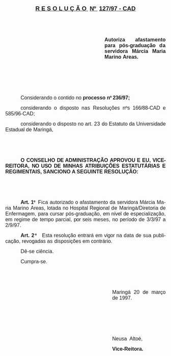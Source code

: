 <body lang=PT-BR style='tab-interval:36.0pt'>

<div class=Section1>

<p class=MsoNormal align=center style='text-align:center'><b><u><span
style='font-size:14.0pt;mso-bidi-font-size:10.0pt;font-family:Arial;mso-fareast-language:
EN-US'>R E S O L U Ç Ã O </span></u></b><b><span style='font-size:14.0pt;
mso-bidi-font-size:10.0pt;font-family:Arial;mso-fareast-language:EN-US'><span
style="mso-spacerun: yes"> </span><u><span style='letter-spacing:-.3pt'>Nº </span></u><span
style="mso-spacerun: yes"> </span><u><span style='letter-spacing:.05pt'>127/97
- </span>CAD<o:p></o:p></u></span></b></p>

<p class=MsoNormal style='text-align:justify'><span style='font-size:12.0pt;
mso-bidi-font-size:10.0pt;font-family:Arial;letter-spacing:.05pt;mso-fareast-language:
EN-US'><![if !supportEmptyParas]>&nbsp;<![endif]><o:p></o:p></span></p>

<p class=MsoNormal style='text-align:justify'><span style='font-size:12.0pt;
mso-bidi-font-size:10.0pt;font-family:Arial;letter-spacing:.05pt;mso-fareast-language:
EN-US'><![if !supportEmptyParas]>&nbsp;<![endif]><o:p></o:p></span></p>

<p class=MsoNormal style='margin-left:233.9pt;text-align:justify'><b><span
style='font-size:12.0pt;mso-bidi-font-size:10.0pt;font-family:Arial;letter-spacing:
.05pt;mso-fareast-language:EN-US'>Autoriza </span></b><b><span
style='font-size:12.0pt;mso-bidi-font-size:10.0pt;font-family:Arial;letter-spacing:
.1pt;mso-fareast-language:EN-US'>afastamento </span></b><b><span
style='font-size:12.0pt;mso-bidi-font-size:10.0pt;font-family:Arial;letter-spacing:
.05pt;mso-fareast-language:EN-US'>para </span></b><b><span style='font-size:
12.0pt;mso-bidi-font-size:10.0pt;font-family:Arial;mso-fareast-language:EN-US'>pós-graduação
<span style='letter-spacing:.5pt'>da </span><span style='letter-spacing:.1pt'>servidora
</span><span style='letter-spacing:.05pt'>Márcia Maria Marino </span>Areas.</span></b><b><span
style='font-size:12.0pt;mso-bidi-font-size:10.0pt;font-family:Arial'><o:p></o:p></span></b></p>

<p class=MsoNormal style='text-align:justify'><span style='font-size:12.0pt;
mso-bidi-font-size:10.0pt;font-family:Arial;mso-fareast-language:EN-US'><![if !supportEmptyParas]>&nbsp;<![endif]><o:p></o:p></span></p>

<p class=MsoNormal style='text-align:justify'><span style='font-size:12.0pt;
mso-bidi-font-size:10.0pt;font-family:Arial;mso-fareast-language:EN-US'><![if !supportEmptyParas]>&nbsp;<![endif]><o:p></o:p></span></p>

<p class=MsoNormal style='text-align:justify'><span style='font-size:12.0pt;
mso-bidi-font-size:10.0pt;font-family:Arial;mso-fareast-language:EN-US'><![if !supportEmptyParas]>&nbsp;<![endif]><o:p></o:p></span></p>

<p class=MsoNormal style='text-align:justify;text-indent:36.0pt'><span
style='font-size:12.0pt;mso-bidi-font-size:10.0pt;font-family:Arial;mso-fareast-language:
EN-US'>Considerando o contido no <b>processo <span style='letter-spacing:-.4pt'>nº
</span><span style='letter-spacing:-.1pt'>236/97;</span></b><b
style='mso-bidi-font-weight:normal'><span style='letter-spacing:-.1pt'><o:p></o:p></span></b></span></p>

<p class=MsoNormal style='text-align:justify;text-indent:36.0pt'><span
style='font-size:12.0pt;mso-bidi-font-size:10.0pt;font-family:Arial;mso-fareast-language:
EN-US'>considerando o disposto <span style='letter-spacing:.2pt'>nas </span><span
style='letter-spacing:.05pt'>Resoluções </span><span style='letter-spacing:
-.05pt'>nºs </span><span style='letter-spacing:-.15pt'>166/88-CAD </span>e
585/96-<span style='letter-spacing:.1pt'>CAD;<o:p></o:p></span></span></p>

<p class=MsoNormal style='text-align:justify;text-indent:36.0pt'><span
style='font-size:12.0pt;mso-bidi-font-size:10.0pt;font-family:Arial;letter-spacing:
.05pt;mso-fareast-language:EN-US'>considerando </span><span style='font-size:
12.0pt;mso-bidi-font-size:10.0pt;font-family:Arial;mso-fareast-language:EN-US'>o
<span style='letter-spacing:.05pt'>disposto </span>no <span style='letter-spacing:
.1pt'>art. </span><span style='letter-spacing:.45pt'>23 </span>do Estatuto da <span
style='letter-spacing:-.05pt'>Universidade </span><span style='letter-spacing:
-.15pt'>Estadual </span><span style='letter-spacing:.2pt'>de </span><span
style='letter-spacing:.05pt'>Maringá,<o:p></o:p></span></span></p>

<p class=MsoNormal style='text-align:justify'><b style='mso-bidi-font-weight:
normal'><span style='font-size:12.0pt;mso-bidi-font-size:10.0pt;font-family:
Arial;mso-fareast-language:EN-US'><![if !supportEmptyParas]>&nbsp;<![endif]><o:p></o:p></span></b></p>

<p class=MsoNormal style='text-align:justify'><b style='mso-bidi-font-weight:
normal'><span style='font-size:12.0pt;mso-bidi-font-size:10.0pt;font-family:
Arial;mso-fareast-language:EN-US'><![if !supportEmptyParas]>&nbsp;<![endif]><o:p></o:p></span></b></p>

<p class=MsoNormal style='text-align:justify;text-indent:36.0pt'><b
style='mso-bidi-font-weight:normal'><span style='font-size:12.0pt;mso-bidi-font-size:
10.0pt;font-family:Arial;mso-fareast-language:EN-US'>O CONSELHO <span
style='letter-spacing:-.6pt'>DE </span><span style='letter-spacing:-.05pt'>ADMINISTRAÇÃO
</span><span style='letter-spacing:-.1pt'>APROVOU </span>E <span
style='letter-spacing:.05pt'>EU, </span><span style='letter-spacing:-.2pt'>VICE-</span><span
style='letter-spacing:-.05pt'>REITORA, </span><span style='letter-spacing:-.7pt'>NO
</span><span style='letter-spacing:-.4pt'>USO </span><span style='letter-spacing:
-.35pt'>DE </span><span style='letter-spacing:-.15pt'>MINHAS </span><span
style='letter-spacing:-.1pt'>ATRIBUIÇÕES ESTATUTÁRIAS </span>E REGIMENTAIS,
SANCIONO A SEGUINTE RESOLUÇÃO:<o:p></o:p></span></b></p>

<p class=MsoNormal style='text-align:justify'><b style='mso-bidi-font-weight:
normal'><span style='font-size:12.0pt;mso-bidi-font-size:10.0pt;font-family:
Arial;letter-spacing:-.1pt;mso-fareast-language:EN-US'><![if !supportEmptyParas]>&nbsp;<![endif]><o:p></o:p></span></b></p>

<p class=MsoNormal style='text-align:justify'><b style='mso-bidi-font-weight:
normal'><span style='font-size:12.0pt;mso-bidi-font-size:10.0pt;font-family:
Arial;letter-spacing:-.1pt;mso-fareast-language:EN-US'><![if !supportEmptyParas]>&nbsp;<![endif]><o:p></o:p></span></b></p>

<p class=MsoNormal style='text-align:justify;text-indent:36.0pt'><b
style='mso-bidi-font-weight:normal'><span style='font-size:12.0pt;mso-bidi-font-size:
10.0pt;font-family:Arial;letter-spacing:-.1pt;mso-fareast-language:EN-US'>Art. </span></b><b
style='mso-bidi-font-weight:normal'><span style='font-size:12.0pt;mso-bidi-font-size:
10.0pt;font-family:Arial;letter-spacing:-.5pt;mso-fareast-language:EN-US'>1º<span
style="mso-spacerun: yes">  </span></span></b><span style='font-size:12.0pt;
mso-bidi-font-size:10.0pt;font-family:Arial;letter-spacing:.2pt;mso-fareast-language:
EN-US'>Fica </span><span style='font-size:12.0pt;mso-bidi-font-size:10.0pt;
font-family:Arial;mso-fareast-language:EN-US'>autorizado o <span
style='letter-spacing:.05pt'>afastamento da </span>servidora <span
style='letter-spacing:.05pt'>Márcia </span><span style='letter-spacing:.15pt'>Maria
</span><span style='letter-spacing:.1pt'>Marino </span>Areas, lotada <span
style='letter-spacing:-.2pt'>no </span><span style='letter-spacing:-.1pt'>Hospital
</span><span style='letter-spacing:-.05pt'>Regional </span><span
style='letter-spacing:.45pt'>de </span>Maringá/Diretoria <span
style='letter-spacing:-.05pt'>de </span><span style='letter-spacing:.05pt'>Enfermagem,
</span><span style='letter-spacing:-.1pt'>para cursar </span>pós-graduação, <span
style='letter-spacing:-.5pt'>em </span><span style='letter-spacing:-.25pt'>nível
</span><span style='letter-spacing:-.3pt'>de </span><span style='letter-spacing:
.05pt'>especialização, </span><span style='letter-spacing:-.05pt'>em </span><span
style='letter-spacing:.1pt'>regime </span><span style='letter-spacing:.2pt'>de </span><span
style='letter-spacing:-.15pt'>tempo </span>parcial, <span style='letter-spacing:
-.35pt'>por </span><span style='letter-spacing:.05pt'>seis </span><span
style='letter-spacing:.15pt'>meses, </span>no <span style='letter-spacing:-.05pt'>período
</span><span style='letter-spacing:.2pt'>de </span><span style='letter-spacing:
.05pt'>3/3/97 </span>a <span style='letter-spacing:.1pt'>2/9/97.<o:p></o:p></span></span></p>

<p class=MsoNormal style='text-align:justify;text-indent:36.0pt'><b><span
style='font-size:12.0pt;mso-bidi-font-size:10.0pt;font-family:Arial;letter-spacing:
.15pt;mso-fareast-language:EN-US'>Art. </span></b><b><span style='font-size:
12.0pt;mso-bidi-font-size:10.0pt;font-family:Arial;letter-spacing:1.4pt;
mso-fareast-language:EN-US'>2º </span></b><span style='font-size:12.0pt;
mso-bidi-font-size:10.0pt;font-family:Arial;letter-spacing:1.4pt;mso-fareast-language:
EN-US'><span style="mso-spacerun: yes"> </span></span><span style='font-size:
12.0pt;mso-bidi-font-size:10.0pt;font-family:Arial;mso-fareast-language:EN-US'>Esta
resolução <span style='letter-spacing:-.1pt'>entrará </span><span
style='letter-spacing:-.05pt'>em </span><span style='letter-spacing:-.2pt'>vigor
</span>na <span style='letter-spacing:.1pt'>data </span>de <span
style='letter-spacing:.05pt'>sua publicação, </span>revogadas <span
style='letter-spacing:.35pt'>as </span><span style='letter-spacing:.05pt'>disposições
</span><span style='letter-spacing:-.05pt'>em </span>contrário.<o:p></o:p></span></p>

<p class=MsoNormal style='text-align:justify;text-indent:36.0pt'><span
style='font-size:12.0pt;mso-bidi-font-size:10.0pt;font-family:Arial;letter-spacing:
.2pt;mso-fareast-language:EN-US'>Dê-se </span><span style='font-size:12.0pt;
mso-bidi-font-size:10.0pt;font-family:Arial;letter-spacing:.1pt;mso-fareast-language:
EN-US'>ciência.<o:p></o:p></span></p>

<p class=MsoNormal style='text-align:justify;text-indent:36.0pt'><span
style='font-size:12.0pt;mso-bidi-font-size:10.0pt;font-family:Arial;mso-fareast-language:
EN-US'>Cumpra-se.<o:p></o:p></span></p>

<p class=MsoNormal style='text-align:justify'><span style='font-size:12.0pt;
mso-bidi-font-size:10.0pt;font-family:Arial;mso-fareast-language:EN-US'><![if !supportEmptyParas]>&nbsp;<![endif]><o:p></o:p></span></p>

<p class=MsoNormal style='text-align:justify'><span style='font-size:12.0pt;
mso-bidi-font-size:10.0pt;font-family:Arial;mso-fareast-language:EN-US'><![if !supportEmptyParas]>&nbsp;<![endif]><o:p></o:p></span></p>

<p class=MsoNormal style='margin-left:252.0pt;text-align:justify'><span
style='font-size:12.0pt;mso-bidi-font-size:10.0pt;font-family:Arial;mso-fareast-language:
EN-US'>Maringá 20 de março de 1997.<o:p></o:p></span></p>

<p class=MsoNormal style='margin-left:252.0pt;text-align:justify'><span
style='font-size:12.0pt;mso-bidi-font-size:10.0pt;font-family:Arial;mso-fareast-language:
EN-US'><![if !supportEmptyParas]>&nbsp;<![endif]><o:p></o:p></span></p>

<p class=MsoNormal style='margin-left:252.0pt;text-align:justify'><span
style='font-size:12.0pt;mso-bidi-font-size:10.0pt;font-family:Arial;mso-fareast-language:
EN-US'><![if !supportEmptyParas]>&nbsp;<![endif]><o:p></o:p></span></p>

<p class=MsoNormal style='margin-left:252.0pt;text-align:justify'><span
style='font-size:12.0pt;mso-bidi-font-size:10.0pt;font-family:Arial;mso-fareast-language:
EN-US'><![if !supportEmptyParas]>&nbsp;<![endif]><o:p></o:p></span></p>

<p class=MsoNormal style='margin-left:252.0pt;text-align:justify'><span
style='font-size:12.0pt;mso-bidi-font-size:10.0pt;font-family:Arial;mso-fareast-language:
EN-US'>Neusa<span style="mso-spacerun: yes">  </span>Altoé,<o:p></o:p></span></p>

<p class=MsoNormal style='margin-left:252.0pt;text-align:justify'><b><span
style='font-size:12.0pt;mso-bidi-font-size:10.0pt;font-family:Arial;mso-fareast-language:
EN-US'>Vice-Reitora.<o:p></o:p></span></b></p>

</div>

</body>
